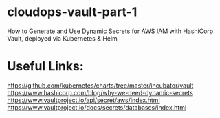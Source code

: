 # cloudops-vault-part-1
How to Generate and Use Dynamic Secrets for AWS IAM with HashiCorp Vault, deployed via Kubernetes &amp; Helm

# Useful Links:
https://github.com/kubernetes/charts/tree/master/incubator/vault
https://www.hashicorp.com/blog/why-we-need-dynamic-secrets
https://www.vaultproject.io/api/secret/aws/index.html
https://www.vaultproject.io/docs/secrets/databases/index.html

